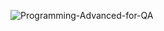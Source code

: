 

![Programming-Advanced-for-QA](https://github.com/user-attachments/assets/42ef8f79-afd9-4070-93ec-7ce38790bd0a)
